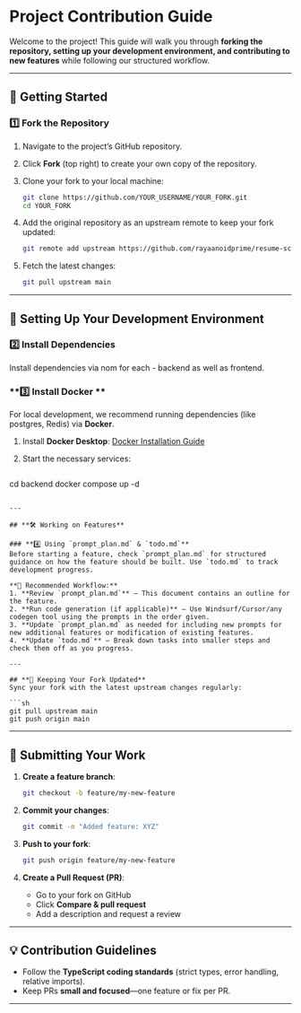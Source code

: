 # **Project Contribution Guide**  

Welcome to the project! This guide will walk you through **forking the repository, setting up your development environment, and contributing to new features** while following our structured workflow.  

---

## **📌 Getting Started**  

### **1️⃣ Fork the Repository**  
1. Navigate to the project’s GitHub repository.  
2. Click **Fork** (top right) to create your own copy of the repository.  
3. Clone your fork to your local machine:  

   ```sh
   git clone https://github.com/YOUR_USERNAME/YOUR_FORK.git
   cd YOUR_FORK
   ```

4. Add the original repository as an upstream remote to keep your fork updated:  

   ```sh
   git remote add upstream https://github.com/rayaanoidprime/resume-screener.git
   ```

5. Fetch the latest changes:  

   ```sh
   git pull upstream main
   ```

---

## **🔧 Setting Up Your Development Environment**  

### **2️⃣ Install Dependencies**  
Install dependencies via nom for each - backend as well as frontend.

### **3️⃣ Install Docker **  
For local development, we recommend running dependencies (like postgres, Redis) via **Docker**.  

1. Install **Docker Desktop**: [Docker Installation Guide](https://docs.docker.com/get-docker/)  
2. Start the necessary services:

   ```sh
cd backend
   docker compose up -d
   ```

---

## **🛠 Working on Features**  

### **4️⃣ Using `prompt_plan.md` & `todo.md`**  
Before starting a feature, check `prompt_plan.md` for structured guidance on how the feature should be built. Use `todo.md` to track development progress.  

**🚀 Recommended Workflow:**  
1. **Review `prompt_plan.md`** – This document contains an outline for the feature.  
2. **Run code generation (if applicable)** – Use Windsurf/Cursor/any codegen tool using the prompts in the order given.
3. **Update `prompt_plan.md` as needed for including new prompts for new additional features or modification of existing features. 
4. **Update `todo.md`** – Break down tasks into smaller steps and check them off as you progress.  

---

## **🔄 Keeping Your Fork Updated**  
Sync your fork with the latest upstream changes regularly:  

```sh
git pull upstream main
git push origin main
```

---

## **🚀 Submitting Your Work**  

1. **Create a feature branch**:  
   ```sh
   git checkout -b feature/my-new-feature
   ```

2. **Commit your changes**:  
   ```sh
   git commit -m "Added feature: XYZ"
   ```

3. **Push to your fork**:  
   ```sh
   git push origin feature/my-new-feature
   ```

4. **Create a Pull Request (PR)**:  
   - Go to your fork on GitHub  
   - Click **Compare & pull request**  
   - Add a description and request a review  

---

## **💡 Contribution Guidelines**  
- Follow the **TypeScript coding standards** (strict types, error handling, relative imports).   
- Keep PRs **small and focused**—one feature or fix per PR.

---